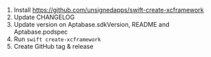 1. Install https://github.com/unsignedapps/swift-create-xcframework
2. Update CHANGELOG
3. Update version on Aptabase.sdkVersion, README and Aptabase.podspec
4. Run `swift create-xcframework`
5. Create GitHub tag & release